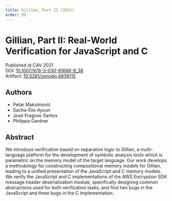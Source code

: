 ```yaml
---
title: Gillian, Part II (2021)
order: 95
---
```


# Gillian, Part II: Real-World Verification for JavaScript and C

Published at CAV 2021 \
DOI: [10.1007/978-3-030-81688-9_38](https://doi.org/10.1007/978-3-030-81688-9_38) \
Artifact: [10.5281/zenodo.4838115](https://doi.org/10.5281/zenodo.4838115)

## Authors
- Petar Maksimović
- Sacha-Élie Ayoun
- José Fragoso Santos
- Philippa Gardner

## Abstract
We introduce verification based on separation logic to Gillian, a multi-language platform for the development of symbolic analysis tools which is parametric on the memory model of the target language. Our work develops a methodology for constructing compositional memory models for Gillian, leading to a unified presentation of the JavaScript and C memory models. We verify the JavaScript and C implementations of the AWS Encryption SDK message header deserialisation module, specifically designing common abstractions used for both verification tasks, and find two bugs in the JavaScript and three bugs in the C implementation.
